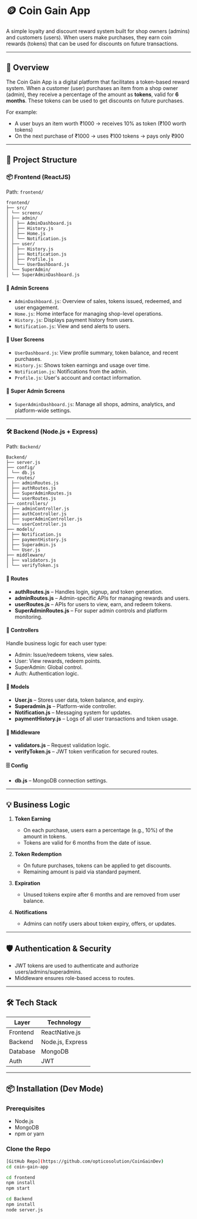 # 🪙 Coin Gain App

A simple loyalty and discount reward system built for shop owners (admins) and customers (users). When users make purchases, they earn coin rewards (tokens) that can be used for discounts on future transactions.

---

## 📖 Overview

The Coin Gain App is a digital platform that facilitates a token-based reward system. When a customer (user) purchases an item from a shop owner (admin), they receive a percentage of the amount as **tokens**, valid for **6 months**. These tokens can be used to get discounts on future purchases.

For example:
- A user buys an item worth ₹1000 → receives 10% as token (₹100 worth tokens)
- On the next purchase of ₹1000 → uses ₹100 tokens → pays only ₹900

---

## 🧩 Project Structure

### 📦 Frontend (ReactJS)

Path: `frontend/`

```text
frontend/
├── src/
│ └── screens/
│ ├── admin/
│ │ ├── AdminDashboard.js
│ │ ├── History.js
│ │ ├── Home.js
│ │ └── Notification.js
│ ├── user/
│ │ ├── History.js
│ │ ├── Notification.js
│ │ ├── Profile.js
│ │ └── UserDashboard.js
│ └── SuperAdmin/
│ └── SuperAdminDashboard.js
 ```
  

#### 🧑 Admin Screens
- `AdminDashboard.js`: Overview of sales, tokens issued, redeemed, and user engagement.
- `Home.js`: Home interface for managing shop-level operations.
- `History.js`: Displays payment history from users.
- `Notification.js`: View and send alerts to users.

#### 👤 User Screens
- `UserDashboard.js`: View profile summary, token balance, and recent purchases.
- `History.js`: Shows token earnings and usage over time.
- `Notification.js`: Notifications from the admin.
- `Profile.js`: User's account and contact information.

#### 👑 Super Admin Screens
- `SuperAdminDashboard.js`: Manage all shops, admins, analytics, and platform-wide settings.

---

### 🛠 Backend (Node.js + Express)

Path: `Backend/`

```text
Backend/
├── server.js
├── config/
│ └── db.js
├── routes/
│ ├── adminRoutes.js
│ ├── authRoutes.js
│ ├── SuperAdminRoutes.js
│ └── userRoutes.js
├── controllers/
│ ├── adminController.js
│ ├── authController.js
│ ├── superAdminController.js
│ └── userController.js
├── models/
│ ├── Notification.js
│ ├── paymentHistory.js
│ ├── Superadmin.js
│ └── User.js
├── middleware/
│ ├── validators.js
│ └── verifyToken.js
 ```



#### 🔁 Routes
- **authRoutes.js** – Handles login, signup, and token generation.
- **adminRoutes.js** – Admin-specific APIs for managing rewards and users.
- **userRoutes.js** – APIs for users to view, earn, and redeem tokens.
- **SuperAdminRoutes.js** – For super admin controls and platform monitoring.

#### 📂 Controllers
Handle business logic for each user type:
- Admin: Issue/redeem tokens, view sales.
- User: View rewards, redeem points.
- SuperAdmin: Global control.
- Auth: Authentication logic.

#### 📄 Models
- **User.js** – Stores user data, token balance, and expiry.
- **Superadmin.js** – Platform-wide controller.
- **Notification.js** – Messaging system for updates.
- **paymentHistory.js** – Logs of all user transactions and token usage.

#### 🧰 Middleware
- **validators.js** – Request validation logic.
- **verifyToken.js** – JWT token verification for secured routes.

#### 🗄 Config
- **db.js** – MongoDB connection settings.

---

## 💡 Business Logic

1. **Token Earning**
   - On each purchase, users earn a percentage (e.g., 10%) of the amount in tokens.
   - Tokens are valid for 6 months from the date of issue.

2. **Token Redemption**
   - On future purchases, tokens can be applied to get discounts.
   - Remaining amount is paid via standard payment.

3. **Expiration**
   - Unused tokens expire after 6 months and are removed from user balance.

4. **Notifications**
   - Admins can notify users about token expiry, offers, or updates.

---

## 🛡 Authentication & Security

- JWT tokens are used to authenticate and authorize users/admins/superadmins.
- Middleware ensures role-based access to routes.

---

## 🛠 Tech Stack

| Layer        | Technology     |
|--------------|----------------|
| Frontend     | ReactNative.js |
| Backend      | Node.js, Express|
| Database     | MongoDB        |
| Auth         | JWT            |

---

## 📦 Installation (Dev Mode)

### Prerequisites
- Node.js
- MongoDB
- npm or yarn

### Clone the Repo

```bash
[GitHub Repo](https://github.com/opticosolution/CoinGainDev)
cd coin-gain-app

cd frontend
npm install
npm start

cd Backend
npm install
node server.js
